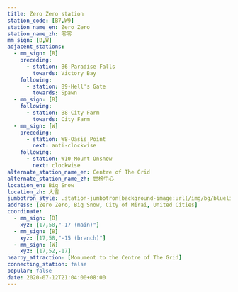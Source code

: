 ```yaml
---
title: Zero Zero station
station_code: [B7,W9]
station_name_en: Zero Zero
station_name_zh: 零零
mm_sign: [B,W]
adjacent_stations:
  - mm_sign: [B]
    preceding:
      - station: B6-Paradise Falls
        towards: Victory Bay
    following:
      - station: B9-Hell's Gate
        towards: Spawn
  - mm_sign: [B]
    following:
      - station: B8-City Farm
        towards: City Farm
  - mm_sign: [W]
    preceding:
      - station: W8-Oasis Point
        next: anti-clockwise
    following:
      - station: W10-Mount Onsnow
        next: clockwise
alternate_station_name_en: Centre of The Grid
alternate_station_name_zh: 世格中心
location_en: Big Snow
location_zh: 大雪
jumbotron_style: .station-jumbotron{background-image:url(/img/bg/blueline.png),url(/img/bg/blueline.png),url(/img/bg/waterfallline.png);background-repeat:no-repeat;background-size:100% 10px,50% 10px,100% 10px;background-position:0 100px,right 130px,0 160px}
address: [Zero Zero, Big Snow, City of Mirai, United Cities]
coordinate:
  - mm_sign: [B]
    xyz: [17,58,"-17 (main)"]
  - mm_sign: [B]
    xyz: [17,58,"-15 (branch)"]
  - mm_sign: [W]
    xyz: [17,52,-17]
nearby_attraction: [Monument to the Centre of The Grid]
connecting_station: false
popular: false
date: 2020-07-12T21:04:00+08:00
---
```


